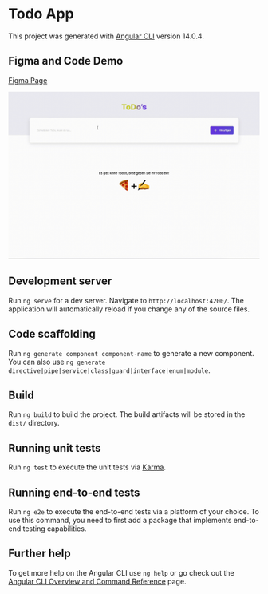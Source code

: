 # Todo App

This project was generated with [Angular CLI](https://github.com/angular/angular-cli) version 14.0.4.

## Figma and Code Demo

[Figma Page](https://www.figma.com/file/7EQxSKtrUZ3B8ZZDA9BvUi/To-Do-APP?node-id=0%3A1=)

![GIF of Project](/demo.gif)


## Development server

Run `ng serve` for a dev server. Navigate to `http://localhost:4200/`. The application will automatically reload if you change any of the source files.

## Code scaffolding

Run `ng generate component component-name` to generate a new component. You can also use `ng generate directive|pipe|service|class|guard|interface|enum|module`.

## Build

Run `ng build` to build the project. The build artifacts will be stored in the `dist/` directory.

## Running unit tests

Run `ng test` to execute the unit tests via [Karma](https://karma-runner.github.io).

## Running end-to-end tests

Run `ng e2e` to execute the end-to-end tests via a platform of your choice. To use this command, you need to first add a package that implements end-to-end testing capabilities.

## Further help

To get more help on the Angular CLI use `ng help` or go check out the [Angular CLI Overview and Command Reference](https://angular.io/cli) page.
